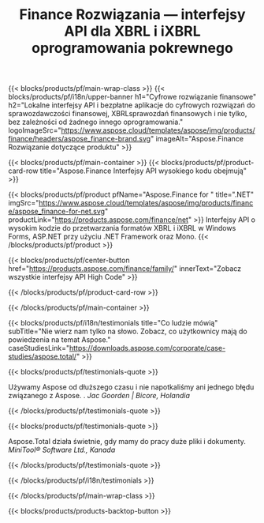 ﻿---
title: Finance Rozwiązania — interfejsy API dla XBRL i iXBRL oprogramowania pokrewnego 
weight: 30
url: /pl/
description: Interfejsy API o wysokim kodzie i bezpłatne aplikacje do przetwarzania rozszerzonego języka raportowania biznesowego XBRL i formatów iXBRL w celu tworzenia skonsolidowanych sprawozdań finansowych i nie tylko
---
{{< blocks/products/pf/main-wrap-class >}}
{{< blocks/products/pf/i18n/upper-banner h1="Cyfrowe rozwiązanie finansowe" h2="Lokalne interfejsy API i bezpłatne aplikacje do cyfrowych rozwiązań do sprawozdawczości finansowej, XBRLsprawozdań finansowych i nie tylko, bez zależności od żadnego innego oprogramowania." logoImageSrc="https://www.aspose.cloud/templates/aspose/img/products/finance/headers/aspose_finance-brand.svg" imageAlt="Aspose.Finance Rozwiązanie dotyczące produktu" >}}

{{< blocks/products/pf/main-container >}}
{{< blocks/products/pf/product-card-row title="Aspose.Finance Interfejsy API wysokiego kodu obejmują" >}}

{{< blocks/products/pf/product pfName="Aspose.Finance for " title=".NET" imgSrc="https://www.aspose.cloud/templates/aspose/img/products/finance/aspose_finance-for-net.svg" productLink="https://products.aspose.com/finance/net" >}}
Interfejsy API o wysokim kodzie do przetwarzania formatów XBRL i iXBRL w Windows Forms, ASP.NET przy użyciu .NET Framework oraz Mono.
{{< /blocks/products/pf/product >}}

{{< blocks/products/pf/center-button href="https://products.aspose.com/finance/family/" innerText="Zobacz wszystkie interfejsy API High Code" >}}

{{< /blocks/products/pf/product-card-row >}}

{{< /blocks/products/pf/main-container >}}

{{< blocks/products/pf/i18n/testimonials title="Co ludzie mówią" subTitle="Nie wierz nam tylko na słowo. Zobacz, co użytkownicy mają do powiedzenia na temat Aspose." caseStudiesLink="https://downloads.aspose.com/corporate/case-studies/aspose.total/" >}}

{{< blocks/products/pf/testimonials-quote >}}
<p class="first">
 Używamy Aspose od dłuższego czasu i nie napotkaliśmy ani jednego błędu związanego z Aspose. .
 <em>
  Jac Goorden | Bicore, Holandia
 </em>
</p>

{{< /blocks/products/pf/testimonials-quote >}}

{{< blocks/products/pf/testimonials-quote >}}
<p class="second">
 Aspose.Total działa świetnie, gdy mamy do pracy duże pliki i dokumenty.
 <em>
  MiniTool® Software Ltd., Kanada
 </em>
</p>

{{< /blocks/products/pf/testimonials-quote >}}

{{< /blocks/products/pf/i18n/testimonials >}}

{{< /blocks/products/pf/main-wrap-class >}}

{{< blocks/products/products-backtop-button >}}